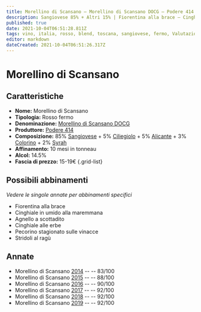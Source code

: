 ```yaml
---
title: Morellino di Scansano – Morellino di Scansano DOCG – Podere 414 – Toscana (IT) – 15-19€ – 2★-5★
description: Sangiovese 85% + Altri 15% | Fiorentina alla brace – Cinghiale alla maremmana – Agnello a scottadito – Cinghiale alle erbe – Pecorino stagionato – Stridoli al ragù
published: true
date: 2021-10-04T06:51:28.811Z
tags: vino, italia, rosso, blend, toscana, sangiovese, fermo, Valutazioni | 5 stelle, syrah, fiorentina alla brace, colorino, Prezzi | 15-19€, ciliegiolo, alicante, cinghiale alla maremmana, agnello a scottadito, cinghiale alle erbe, pecorino stagionato, Stridoli al ragù
editor: markdown
dateCreated: 2021-10-04T06:51:26.317Z
---
```


# Morellino di Scansano

## Caratteristiche
- **Nome:** Morellino di Scansano
- **Tipologia:** Rosso fermo
- **Denominazione:** [Morellino di Scansano DOCG](/denominazioni/Italia/Toscana/DOCG/Morellino-di-Scansano) 
- **Produttore:** [Podere 414](/produttori/Italia/Toscana/Podere-414) 
- **Composizione:** 85% [Sangiovese](/vitigni/Italia/bacca-nera/sangiovese) + 5% [Ciliegiolo](/vitigni/Italia/bacca-nera/ciliegiolo) + 5% [Alicante](/vitigni/Francia/bacca-nera/alicante) + 3% [Colorino](/vitigni/Italia/bacca-nera/colorino) + 2% [Syrah](/vitigni/Francia/bacca-nera/syrah) 
- **Affinamento:** 10 mesi in tonneau
- **Alcol:** 14.5%
- **Fascia di prezzo:** 15-19€
{.grid-list}




## Possibili abbinamenti
*Vedere le singole annate per abbinamenti specifici*

- Fiorentina alla brace
- Cinghiale in umido alla maremmana
- Agnello a scottadito
- Cinghiale alle erbe
- Pecorino stagionato sulle vinacce
- Stridoli al ragù

## Annate
- Morellino di Scansano [2014](vini/Italia/Toscana/Podere-414/Morellino-di-Scansano/2014) -- <span class="star-2"></span> -- 83/100
- Morellino di Scansano [2015](vini/Italia/Toscana/Podere-414/Morellino-di-Scansano/2015) -- <span class="star-3"></span> -- 88/100
- Morellino di Scansano [2016](vini/Italia/Toscana/Podere-414/Morellino-di-Scansano/2016) -- <span class="star-4"></span> -- 90/100
- Morellino di Scansano [2017](vini/Italia/Toscana/Podere-414/Morellino-di-Scansano/2017) -- <span class="star-5"></span> -- 92/100
- Morellino di Scansano [2018](vini/Italia/Toscana/Podere-414/Morellino-di-Scansano/2018) -- <span class="star-5"></span> -- 92/100
- Morellino di Scansano [2019](vini/Italia/Toscana/Podere-414/Morellino-di-Scansano/2019) -- <span class="star-5"></span> -- 92/100


